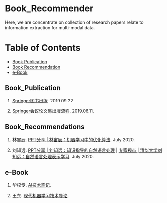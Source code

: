 # Book_Recommender



Here, we are concentrate on collection of research papers relate to information extraction for multi-modal data.   


Table of Contents
=================


<!--   * [Datasets / Shared Tasks](#Datasets_Shared_Tasks) -->
  * [Book Publication](#Book_Publication)
  * [Book Recommendation](#Book_Recommendations)
  * [e-Book](#e-Book)
<!--   * [Tutorials](#Tutorials) -->


## Book_Publication
1. [Springer图书出版](https://mp.weixin.qq.com/s/j0YFfhX6r5p82x_vkxw-WQ). 2019.09.22.


2. [Springer会议论文集出版流程](https://mp.weixin.qq.com/s/3U4ixPterju1OREoE9gz9Q). 2019.06.11.



<!-- ## Datasets_Shared_Tasks -->
## Book_Recommendations
1. 林宙辰. [PPT分享 | 林宙辰：机器学习中的优化算法](https://mp.weixin.qq.com/s?__biz=Mzg2ODI1ODU5NA==&mid=2247485294&idx=1&sn=5fe4050711fbcc6d4a55ee25482f9d75&chksm=ceae4123f9d9c835ac94006c2fa368faf59a38a6144de0f51d6cf807312324f119516fa5cac0&mpshare=1&scene=1&srcid=0723y46BEN3yfQxclfVZ2ptq&sharer_sharetime=1595499276689&sharer_shareid=6a8a89e40ac625725a7e138018e905a5&key=7adf10a6617c6315eae4ece7481c0339c5fedcb1a24fa669557dd4780aa694a2ddcf2132fff7e1d9c18f645a10c10b7b8d6e9b8dc3269a8875330e76c00f6ceba7146490508494bcb0aba913a1de7bbf&ascene=1&uin=NjI1MjE3OTQy&devicetype=Windows+10+x64&version=62090529&lang=zh_CN&exportkey=Ad5GxxkxcCaTGfk9CgXc3yE%3D&pass_ticket=742stD4QfQtBM2dzDr8C1odLrmSrLQq%2BlQcwt%2B8Jwx7%2FYXbWSRp0UT8XjRt1eM0P). July 2020. 


2. 刘知远. [PPT分享 | 刘知远：知识指导的自然语言处理](https://mp.weixin.qq.com/s?__biz=Mzg2ODI1ODU5NA==&mid=2247485291&idx=1&sn=653d22c15282a1b7940059f9692e123d&chksm=ceae4126f9d9c8300dbb4f10b7175db7267060edabebdc7f246eff4a8b3c5723ad368a7a3a78&mpshare=1&scene=1&srcid=0722oUjLuajMZ2bjldIBYmwT&sharer_sharetime=1595499478594&sharer_shareid=6a8a89e40ac625725a7e138018e905a5&key=349ef81838e6cf3c386a6e9146211af5c56ca4c692f6a167d0301694b7c09f40a4ae2b8b73a9543082788a9da770c20e829c28a5a01841a7b9e363ae8fdb3a39bcd29fcaa3ba91f4d3e7743e401cc9ff&ascene=1&uin=NjI1MjE3OTQy&devicetype=Windows+10+x64&version=62090529&lang=zh_CN&exportkey=AV16hKRrU1t3LJ%2FZYpqPYfQ%3D&pass_ticket=742stD4QfQtBM2dzDr8C1odLrmSrLQq%2BlQcwt%2B8Jwx7%2FYXbWSRp0UT8XjRt1eM0P) | [专家视点 | 清华大学刘知远：自然语言处理表示学习](https://mp.weixin.qq.com/s?__biz=MzA5NzE2OTc2Nw==&mid=2652593766&idx=2&sn=124d9e5a33bad1fcbc6339b0554209cb&chksm=8b4b066ebc3c8f7810d58cac7be5c08f5c17ac9c5207c9dada967fdcaf1a6ae91442c3ace04f&mpshare=1&scene=1&srcid=07216KsExZZH9P7qqxkxG9fb&sharer_sharetime=1595499456365&sharer_shareid=6a8a89e40ac625725a7e138018e905a5&key=7adf10a6617c6315081ff44c307b8e3fa96d72c127265e0ba41e4b6d0ca97bb41774487e0929905604db312ecd65507bb4eb85218d688cda053d8a29dbb3e4210aff5a31d3ad10cdb4fc0fb4ee1d2a4e&ascene=1&uin=NjI1MjE3OTQy&devicetype=Windows+10+x64&version=62090529&lang=zh_CN&exportkey=Ab1BClsZuQx9ofqvlB85EEU%3D&pass_ticket=742stD4QfQtBM2dzDr8C1odLrmSrLQq%2BlQcwt%2B8Jwx7%2FYXbWSRp0UT8XjRt1eM0P). July 2020.



## e-Book
1. 华校专. [AI技术笔记](http://huaxiaozhuan.com/). 


2. 王东. [现代机器学习技术导论](http://166.111.134.19:7777/mlbook/).





